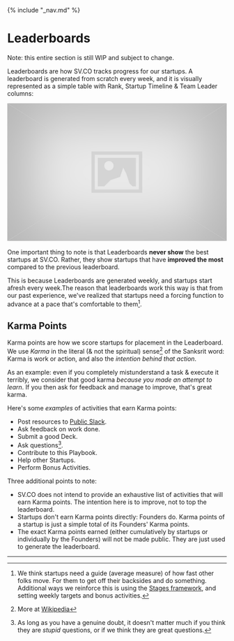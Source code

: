 {% include "_nav.md" %}

# Leaderboards

Note: this entire section is still WIP and subject to change.

Leaderboards are how SV.CO tracks progress for our startups. A leaderboard is generated from scratch every week, and it is visually represented as a simple table with Rank, Startup Timeline & Team Leader columns:

![Placeholder image for sample Leaderboard](images/placeholder.jpg)

One important thing to note is that Leaderboards **never show** the best startups at SV.CO. Rather, they show startups that have **improved the most** compared to the previous leaderboard.

This is because Leaderboards are generated weekly, and startups start afresh every week.The reason that leaderboards work this way is that from our past experience, we've realized that startups need a forcing function to advance at a pace that's comfortable to them[^1].

## Karma Points

Karma points are how we score startups for placement in the Leaderboard. We use *Karma* in the literal (& not the spiritual) sense[^2]  of the Sanksrit word: Karma is work or action, and also the *intention behind that action*.

As an example: even if you completely mistunderstand a task & execute it terribly, we consider that good karma *because you made an attempt to learn*. If you then ask for feedback and manage to improve, that's great karma.

Here's some *examples* of activities that earn Karma points:

* Post resources to [Public Slack](1.2-slack.md).
* Ask feedback on work done.
* Submit a good Deck.
* Ask questions[^3].
* Contribute to this Playbook.
* Help other Startups.
* Perform Bonus Activities.

Three additional points to note:

* SV.CO does not intend to provide an exhaustive list of activities that will earn Karma points. The intention here is to improve, not to top the leaderboard.
* Startups don't earn Karma points directly: Founders do. Karma points of a startup is just a simple total of its Founders' Karma points.
* The exact Karma points earned (either cumulatively by startups or individually by the Founders) will not be made public. They are just used to generate the leaderboard.



---
[^1]: We think startups need a guide (average measure) of how fast other folks move. For them to get off their backsides and do something. Additional ways we reinforce this is using the [Stages framework](5-startup-stages.md), and setting weekly targets and bonus activities.
[^2]: More at [Wikipedia](https://en.wikipedia.org/wiki/Karma)
[^3]: As long as you have a genuine doubt, it doesn't matter much if you think they are *stupid* questions, or if we think they are great questions.